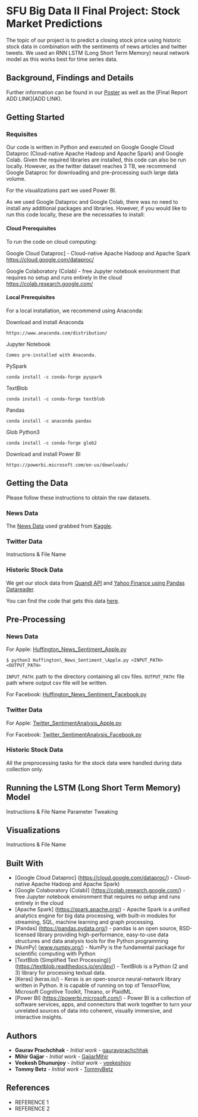 # SFU Big Data II Final Project: Stock Market Predictions

The topic of our project is to predict a closing stock price using historic stock data in combination with the sentiments of news articles and twitter tweets. We used an RNN LSTM (Long Short Term Memory) neural network model as this works best for time series data.

## Background, Findings and Details
Further information can be found in our [Poster](https://github.com/gauravprachchhak/Stock-Brokers/blob/master/submitted_documents/poster.pdf) as well as the [Final Report ADD LINK](ADD LINK).

## Getting Started

<!--These instructions will get you a copy of the project up and running on your local machine for development and testing purposes. See deployment for notes on how to deploy the project on a live system.-->

### Requisites

Our code is written in Python and executed on Google Google Cloud Dataproc (Cloud-native Apache Hadoop and Apache Spark) and Google Colab. Given the required libraries are installed, this code can also be run locally. However, as the twitter dataset reaches 3 TB, we recommend Google Dataproc for downloading and pre-processing such large data volume.

For the visualizations part we used Power BI.

As we used Google Dataproc and Google Colab, there was no need to install any additional packages and libraries. However, if you would like to run this code locally, these are the necessaties to install:

#### Cloud Prerequisites

To run the code on cloud computing:

Google Cloud Dataproc] - Cloud-native Apache Hadoop and Apache Spark
	https://cloud.google.com/dataproc/

Google Colaboratory (Colab) - free Jupyter notebook environment that requires no setup and runs entirely in the cloud
	https://colab.research.google.com/

#### Local Prerequisites

For a local installation, we recommend using Anaconda:

Download and install Anaconda

	https://www.anaconda.com/distribution/


Jupyter Notebook

	Comes pre-installed with Anaconda.
<!---pip3 install --upgrade pip-->



PySpark

	conda install -c conda-forge pyspark
<!---pip install pyspark-->


TextBlob

	conda install -c conda-forge textblob 
<!---pip install -U textblob-->


Pandas

	conda install -c anaconda pandas
<!---pip install pandas-->


Glob Python3

	conda install -c conda-forge glob2 
<!---sudo pip install glob3-->

Download and install Power BI

	https://powerbi.microsoft.com/en-us/downloads/


## Getting the Data

Please follow these instructions to obtain the raw datasets.

### News Data

The [News Data](https://www.kaggle.com/rmisra/news-category-dataset) used grabbed from [Kaggle](https://www.kaggle.com/datasets). 

### Twitter Data

Instructions & File Name

### Historic Stock Data

We get our stock data from [Quandl API](https://www.quandl.com/) and [Yahoo Finance using Pandas Datareader](https://pandas-datareader.readthedocs.io/en/latest/).

You can find the code that gets this data [here](https://github.com/gauravprachchhak/Stock-Brokers/blob/master/Stock%20Data%20Grabber.py).

## Pre-Processing

### News Data

For Apple:
	[Huffington_News_Sentiment_Apple.py](https://github.com/gauravprachchhak/Stock-Brokers/blob/master/Huffington_News_Sentiment_Apple.py)
```
$ python3 Huffington\_News_Sentiment_\Apple.py <INPUT_PATH> <OUTPUT_PATH>
```
`INPUT_PATH`: path to the directory containing all csv files.
`OUTPUT_PATH`: file path where output csv file will be written.

For Facebook:
	[Huffington_News_Sentiment_Facebook.py](https://github.com/gauravprachchhak/Stock-Brokers/blob/master/Huffington_News_Sentiment_Facebook.py)

### Twitter Data

For Apple:
	[Twitter_SentimentAnalysis_Apple.py](https://github.com/gauravprachchhak/Stock-Brokers/blob/master/Twitter_SentimentAnalysis_Apple.py)

For Facebook:
	[Twitter_SentimentAnalysis_Facebook.py](https://github.com/gauravprachchhak/Stock-Brokers/blob/master/Twitter_SentimentAnalysis_Facebook.py)

### Historic Stock Data

All the preprocessing tasks for the stock data were handled during data collection only.

## Running the LSTM (Long Short Term Memory) Model

Instructions & File Name
Parameter Tweaking


## Visualizations

Instructions & File Name



## Built With

* [Google Cloud Dataproc] (https://cloud.google.com/dataproc/) - Cloud-native Apache Hadoop and Apache Spark)
* [Google Colaboratory (Colab)] (https://colab.research.google.com/) - free Jupyter notebook environment that requires no setup and runs entirely in the cloud
* [Apache Spark] (https://spark.apache.org/) - Apache Spark is a unified analytics engine for big data processing, with built-in modules for streaming, SQL, machine learning and graph processing.
* [Pandas] (https://pandas.pydata.org/) - pandas is an open source, BSD-licensed library providing high-performance, easy-to-use data structures and data analysis tools for the Python programming
* [NumPy] (www.numpy.org/) - NumPy is the fundamental package for scientific computing with Python
* [TextBlob (Simplified Text Processing)] (https://textblob.readthedocs.io/en/dev/) - TextBlob is a Python (2 and 3) library for processing textual data.
* [Keras] (keras.io/) - Keras is an open-source neural-network library written in Python. It is capable of running on top of TensorFlow, Microsoft Cognitive Toolkit, Theano, or PlaidML.
* [Power BI] (https://powerbi.microsoft.com/) - Power BI is a collection of software services, apps, and connectors that work together to turn your unrelated sources of data into coherent, visually immersive, and interactive insights.



<!--## Contributing

Please read [CONTRIBUTING.md](https://gist.github.com/PurpleBooth/b24679402957c63ec426) for details on our code of conduct, and the process for submitting pull requests to us.-->


## Authors

* **Gaurav Prachchhak** - *Initial work* - [gauravprachchhak](https://github.com/gauravprachchhak)
* **Mihir Gajjar** - *Initial work* - [GajjarMihir](https://github.com/GajjarMihir)
* **Veekesh Dhununjoy** - *Initial work* - [veekeshjoy](https://github.com/veekeshjoy)
* **Tommy Betz** - *Initial work* - [TommyBetz](https://github.com/TommyBetz)


<!---See also the list of [contributors](https://github.com/your/project/contributors) who participated in this project.-->

## References

* REFERENCE 1
* REFERENCE 2

<!---## Acknowledgments

* Hat tip to anyone whose code was used
* Inspiration
* etc-->

